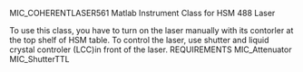 
MIC_COHERENTLASER561 Matlab Instrument Class for HSM 488 Laser

To use this class, you have to turn on the laser manually with its contorler
at the top shelf of HSM table.
To control the laser, use shutter and liquid crystal controler
(LCC)in front of the laser.
REQUIREMENTS
MIC_Attenuator
MIC_ShutterTTL
